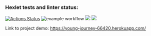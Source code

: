 ### Hexlet tests and linter status:
[![Actions Status](https://github.com/k0damaDEV/java-project-lvl4/workflows/hexlet-check/badge.svg)](https://github.com/k0damaDEV/java-project-lvl4/actions)
![example workflow](https://github.com/k0damaDEV/java-project-lvl4/actions/workflows/CI.yml/badge.svg)
<a href="https://codeclimate.com/github/k0damaDEV/java-project-lvl4/maintainability"><img src="https://api.codeclimate.com/v1/badges/f3ae95421cecdef66bac/maintainability" /></a>
<a href="https://codeclimate.com/github/k0damaDEV/java-project-lvl4/test_coverage"><img src="https://api.codeclimate.com/v1/badges/f3ae95421cecdef66bac/test_coverage" /></a>

Link to project demo: https://young-journey-66420.herokuapp.com/
